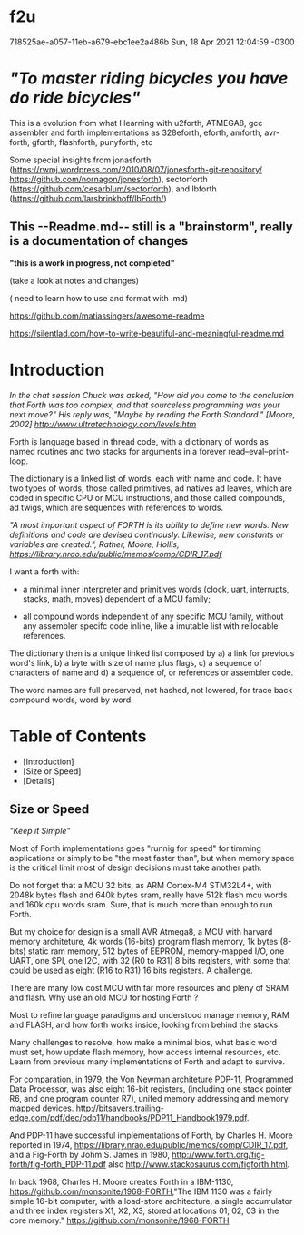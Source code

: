 # f2u

718525ae-a057-11eb-a679-ebc1ee2a486b Sun, 18 Apr 2021 12:04:59 -0300

# *"To master riding bicycles you have do ride bicycles"*

This is a evolution from what I learning with u2forth, ATMEGA8, gcc assembler and forth implementations as 328eforth, eforth, amforth, avr-forth, gforth, flashforth, punyforth, etc 

Some special insights from jonasforth (https://rwmj.wordpress.com/2010/08/07/jonesforth-git-repository/ https://github.com/nornagon/jonesforth), sectorforth (https://github.com/cesarblum/sectorforth), and lbforth (https://github.com/larsbrinkhoff/lbForth/)

## This --Readme.md-- still is a "brainstorm", really is a documentation of changes 

**"this is a work in progress, not completed"**

(take a look at notes and changes)

( need to learn how to use and format with .md)

https://github.com/matiassingers/awesome-readme

https://silentlad.com/how-to-write-beautiful-and-meaningful-readme.md

# Introduction

*In the chat session Chuck was asked, "How did you come to the conclusion that Forth was too complex, and that sourceless programming was your next move?" His reply was, "Maybe by reading the Forth Standard." [Moore, 2002] <http://www.ultratechnology.com/levels.htm>*

Forth is language based in thread code, with a dictionary of words as named routines and two stacks for arguments in a forever read–eval–print-loop.

The dictionary is a linked list of words, each with name and code. It have two types of words, those called primitives, ad natives ad leaves, which are coded in specific CPU or MCU instructions, and those called compounds, ad twigs, which are sequences with references to words.
 
*"A most important aspect of FORTH is its ability to define new words. New definitions and code are devised continously. Likewise, new constants or variables are created.", Rather, Moore, Hollis, https://library.nrao.edu/public/memos/comp/CDIR_17.pdf*

I want a forth with:

- a minimal inner interpreter and primitives words (clock, uart, interrupts, stacks, math, moves) dependent of a MCU family;

- all compound words independent of any specific MCU family, without any assembler specifc code inline, like a imutable list with rellocable references.

The dictionary then is a unique linked list composed by  a) a link for previous word's link, b) a byte with size of name plus flags, c) a sequence of characters of name and d) a sequence of, or references or assembler code.

The word names are full preserved, not hashed, not lowered, for trace back compound words, word by word.
# Table of Contents
* [Introduction]
* [Size or Speed]
* [Details]
## Size or Speed

*"Keep it Simple"*

Most of Forth implementations goes "runnig for speed" for timming applications or simply to be "the most faster than", but when memory space is the critical limit most of design decisions must take another path.

Do not forget that a MCU 32 bits, as ARM Cortex-M4 STM32L4+, with 2048k bytes flash and 640k bytes sram, really have 512k flash mcu words and 160k cpu words sram. Sure, that is much more than enough to run Forth.

But my choice for design is a small AVR Atmega8, a MCU with harvard memory architeture, 4k words (16-bits) program flash memory, 1k bytes (8-bits) static ram memory, 512 bytes of EEPROM,  memory-mapped I/O, one UART, one SPI, one I2C, with 32 (R0 to R31) 8 bits registers, with some that could be used as eight (R16 to R31) 16 bits registers. A challenge.

There are many low cost MCU with far more resources and pleny of SRAM and flash. Why use an old MCU for hosting Forth ?

Most to refine language paradigms and understood manage memory, RAM and FLASH, and how forth works inside, looking from behind the stacks.

Many challenges to resolve, how make a minimal bios, what basic word must set, how update flash memory, how access internal resources, etc. Learn from previous many implementations of Forth and adapt to survive.

For comparation, in 1979, the Von Newman architeture PDP-11, Programmed Data Processor, was also eight 16-bit registers, (including one stack pointer R6, and one program counter R7), unifed memory addressing and memory mapped devices. <http://bitsavers.trailing-edge.com/pdf/dec/pdp11/handbooks/PDP11_Handbook1979.pdf>.

And PDP-11 have successful implementations of Forth, by Charles H. Moore reported in 1974, https://library.nrao.edu/public/memos/comp/CDIR_17.pdf, and a Fig-Forth by Johm S. James in 1980, http://www.forth.org/fig-forth/fig-forth_PDP-11.pdf also http://www.stackosaurus.com/figforth.html.

In back 1968, Charles H. Moore creates Forth in a IBM-1130, <https://github.com/monsonite/1968-FORTH>,"The IBM 1130 was a fairly simple 16-bit computer, with a load-store architecture, a single accumulator and three index registers X1, X2, X3, stored at locations 01, 02, 03 in the core memory." <https://github.com/monsonite/1968-FORTH>



